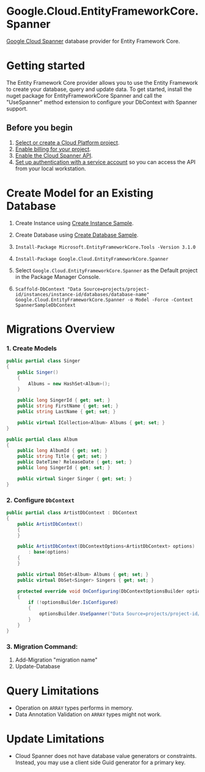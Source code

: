 # Google.Cloud.EntityFrameworkCore.Spanner
[Google Cloud Spanner](https://cloud.google.com/spanner/docs/) database provider for Entity Framework Core.

# Getting started
The Entity Framework Core provider allows you to use the Entity Framework
to create your database, query and update data. To get started, install
the nuget package for EntityFrameworkCore Spanner and call the "UseSpanner"
method extension to configure your DbContext with Spanner support.

## Before you begin

1.  [Select or create a Cloud Platform project][projects].
1.  [Enable billing for your project][billing].
1.  [Enable the Cloud Spanner API][enable_api].
1.  [Set up authentication with a service account][auth] so you can access the
    API from your local workstation.

# Create Model for an Existing Database

1. Create Instance using [Create Instance Sample](https://github.com/GoogleCloudPlatform/dotnet-docs-samples/blob/master/spanner/api/Spanner.Samples/CreateInstance.cs).

2. Create Database using [Create Database Sample](https://github.com/GoogleCloudPlatform/dotnet-docs-samples/blob/master/spanner/api/Spanner.Samples/CreateDatabaseAsync.cs).

3. `Install-Package Microsoft.EntityFrameworkCore.Tools -Version 3.1.0`

4. `Install-Package Google.Cloud.EntityFrameworkCore.Spanner`

5. Select `Google.Cloud.EntityFrameworkCore.Spanner` as the Default project in the Package Manager Console.

6. `Scaffold-DbContext "Data Source=projects/project-id/instances/instance-id/databases/database-name" Google.Cloud.EntityFrameworkCore.Spanner -o Model -Force -Context SpannerSampleDbContext`

# Migrations Overview
### 1. Create Models
```cs
public partial class Singer
{
    public Singer()
    {
        Albums = new HashSet<Album>();
    }

    public long SingerId { get; set; }
    public string FirstName { get; set; }
    public string LastName { get; set; }

    public virtual ICollection<Album> Albums { get; set; }
}

public partial class Album
{
    public long AlbumId { get; set; }
    public string Title { get; set; }
    public DateTime? ReleaseDate { get; set; }
    public long SingerId { get; set; }

    public virtual Singer Singer { get; set; }
}
```
### 2. Configure `DbContext`

```cs
public partial class ArtistDbContext : DbContext
{
    public ArtistDbContext()
    {
    }

    public ArtistDbContext(DbContextOptions<ArtistDbContext> options)
        : base(options)
    {
    }

    public virtual DbSet<Album> Albums { get; set; }
    public virtual DbSet<Singer> Singers { get; set; }

    protected override void OnConfiguring(DbContextOptionsBuilder optionsBuilder)
    {
        if (!optionsBuilder.IsConfigured)
        {
            optionsBuilder.UseSpanner("Data Source=projects/project-id/instances/instance-id/databases/database-name");
        }
    }
}
```

### 3. Migration Command:
1. Add-Migration "migration name"
2. Update-Database

# Query Limitations
* Operation on `ARRAY` types performs in memory.
* Data Annotation Validation on `ARRAY` types might not work. 

# Update Limitations
* Cloud Spanner does not have database value generators or constraints.
Instead, you may use a client side Guid generator for a primary key.

[projects]: https://console.cloud.google.com/project
[billing]: https://support.google.com/cloud/answer/6293499#enable-billing
[enable_api]: https://console.cloud.google.com/flows/enableapi?apiid=spanner.googleapis.com
[auth]: https://cloud.google.com/docs/authentication/getting-started